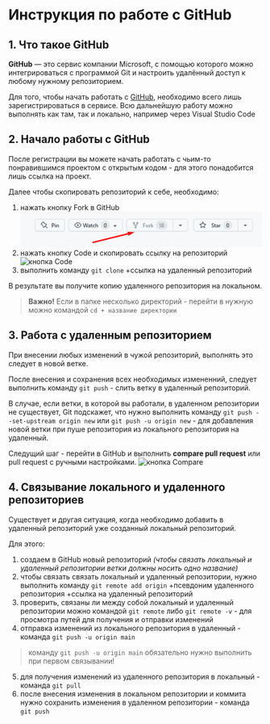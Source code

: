 # Инструкция по работе с GitHub

## 1. Что такое GitHub
**GitHub** — это сервис компании Microsoft, с помощью которого можно интегрироваться с
программой Git и настроить удалённый доступ к любому нужному репозиторием.

Для того, чтобы начать работать с [GitHub](https://github.com/), необходимо всего лишь зарегистрироваться в сервисе. Всю дальнейшую работу можно выполнять как там, так и локально, например через Visual Studio Code

## 2. Начало работы с GitHub

После регистрации вы можете начать работать с чьим-то понравившимся проектом с открытым кодом - для этого понадобится лишь ссылка на проект.

Далее чтобы скопировать репозиторий к себе, необходимо:

1. нажать кнопку Fork в GitHub
![кнопка Fork](fork.png)
2. нажать кнопку Code и скопировать ссылку на репозиторий
![кнопка Code](code.png)
3. выполнить команду `git clone` +ссылка на удаленный репозиторий

В результате вы получите копию удаленного репозитория на локальном.

> **Важно!** Если в папке несколько директорий - перейти в нужную можно командой `cd + название директории`

## 3. Работа с удаленным репозиторием

При внесении любых изменений в чужой репозиторий, выполнять это следует в новой ветке. 

После внесения и сохранения всех необходимых измененний, следует выполнить команду `git push` - слить ветку в удаленный репозиторий.

В случае, если ветки, в которой вы работали, в удаленном репозитории не существует, Git подскажет, что нужно выполнить команду `git push --set-upstream origin new` или `git push -u origin new` - для добавления новой ветки при пуше репозитория из локального репозитория на удаленный.

Следущий шаг - перейти в GitHub и выполнить **compare pull request** или pull request с ручными настройками.
![кнопка Compare](compare.png)

## 4. Связывание локального и удаленного репозиториев

Существует и другая ситуация, когда необходимо добавить в удаленный репозиторий уже созданный локальный репозиторий.

Для этого:
1. создаем в GitHub новый репозиторий *(чтобы связать локальный и удаленный репозитории ветки должны носить одно название)*
2. чтобы связать связать локальный и удаленный репозитории, нужно выполнить команду `git remote add origin` +псевдоним удаленного репозитория +ссылка на удаленный репозиторий
3. проверить, связаны ли между собой локальный и удаленный репозитории можно командой `git remote` либо `git remote -v` - для просмотра путей для получения и отправки изменений
4. отправка изменений из локального репозитория в удаленный - команда `git push -u origin main`
>команду `git push -u origin main` обязательно нужно выполнить при первом связывании!
5. для получения изменений из удаленного репозитория в локальный - команда `git pull`
6. после внесения изменения в локальном репозитории и коммита нужно сохранить изменения в удаленном репозитории - команда `git push`